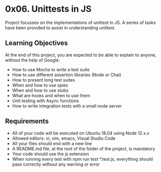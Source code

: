 # 0x06. Unittests in JS

Project focusses on the implementations of unittest in JS. A series of tasks have been provided to assist in understanding unittest.

## Learning Objectives

At the end of this project, you are expected to be able to explain to anyone, without the help of Google:

 - How to use Mocha to write a test suite
 - How to use different assertion libraries (Node or Chai)
 - How to present long test suites
 - When and how to use spies
 - When and how to use stubs
 - What are hooks and when to use them
 - Unit testing with Async functions
 - How to write integration tests with a small node server

## Requirements

 - All of your code will be executed on Ubuntu 18.04 using Node 12.x.x
 - Allowed editors: vi, vim, emacs, Visual Studio Code
 - All your files should end with a new line
 - A README.md file, at the root of the folder of the project, is mandatory
 - Your code should use the js extension
 - When running every test with npm run test *.test.js, everything should pass correctly without any warning or error